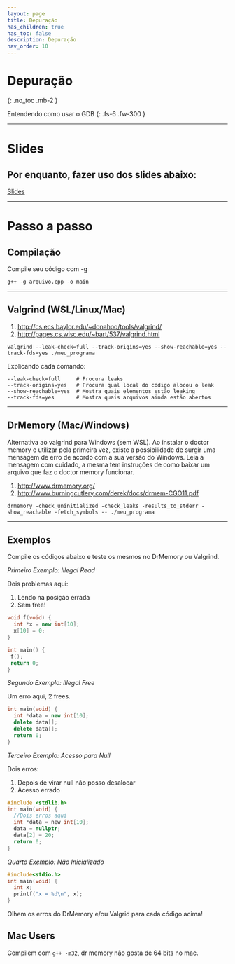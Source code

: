 ```yaml
---
layout: page
title: Depuração
has_children: true
has_toc: false
description: Depuração
nav_order: 10
---
```


# Depuração
{: .no_toc .mb-2 }

Entendendo como usar o GDB
{: .fs-6 .fw-300 }

---

# Slides

## Por enquanto, fazer uso dos slides abaixo:

[Slides](https://docs.google.com/presentation/d/1Lk1-yu9tzvXGvZQEuCnRKyJoapGwud34cUxAmnMv734)

---

# Passo a passo

## Compilação

Compile seu código com -g

```
g++ -g arquivo.cpp -o main
```

---

## Valgrind (WSL/Linux/Mac)


  1. http://cs.ecs.baylor.edu/~donahoo/tools/valgrind/
  1. http://pages.cs.wisc.edu/~bart/537/valgrind.html

```
valgrind --leak-check=full --track-origins=yes --show-reachable=yes --track-fds=yes ./meu_programa
```

Explicando cada comando:
```
--leak-check=full     # Procura leaks
--track-origins=yes   # Procura qual local do código alocou o leak
--show-reachable=yes  # Mostra quais elementos estão leaking
--track-fds=yes       # Mostra quais arquivos ainda estão abertos
```

---

## DrMemory (Mac/Windows)

Alternativa ao valgrind para Windows (sem WSL). Ao instalar o doctor memory e
utilizar pela primeira vez, existe a possibilidade de surgir uma mensagem de erro
de acordo com a sua versão do Windows. Leia a mensagem com cuidado, a mesma tem
instruções de como baixar um arquivo que faz o doctor memory funcionar.

  1. http://www.drmemory.org/
  1. http://www.burningcutlery.com/derek/docs/drmem-CGO11.pdf

```
drmemory -check_uninitialized -check_leaks -results_to_stderr -show_reachable -fetch_symbols -- ./meu_programa
```

---

## Exemplos

Compile os códigos abaixo e teste os mesmos no DrMemory ou Valgrind.

*Primeiro Exemplo: Illegal Read*

Dois problemas aqui:

  1. Lendo na posição errada
  2. Sem free!

```cpp
void f(void) {
  int *x = new int[10];
  x[10] = 0;
}

int main() {
 f();
 return 0;
}
```

*Segundo Exemplo: Illegal Free*

Um erro aqui, 2 frees.

```cpp
int main(void) {
  int *data = new int[10];
  delete data[];
  delete data[];
  return 0;
}
```

*Terceiro Exemplo: Acesso para Null*

Dois erros:
   1. Depois de virar null não posso desalocar
   2. Acesso errado

```c
#include <stdlib.h>
int main(void) {
  //Dois erros aqui
  int *data = new int[10];
  data = nullptr;
  data[2] = 20;
  return 0;
}
```

*Quarto Exemplo: Não Inicializado*

```cpp
#include<stdio.h>
int main(void) {
  int x;
  printf("x = %d\n", x);
}
```

Olhem os erros do DrMemory e/ou Valgrid para cada código acima!

## Mac Users

Compilem com `g++ -m32`, dr memory não gosta de 64 bits no mac.
